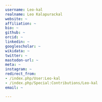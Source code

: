 ```yaml
---
username: Leo-kal
realname: Leo Kalapurackal
website: ~
affiliation: ~
bio: ~
github: ~
orcid: ~
linkedin: ~
googlescholar: ~
wikidata: ~
twitter: ~
mastodon-url: ~
meta: ~
instagram: ~
redirect_from:
- /index.php/User:Leo-kal
- /index.php/Special:Contributions/Leo-kal
email: ~

---
```

